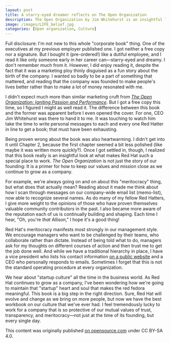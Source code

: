```yaml
---
layout: post
title: A starry-eyed dreamer reflects on The Open Organization
description: The Open Organization by Jim Whitehurst is an insightful look at what makes Red Hat a special place to work. The book serves as a primer for how to keep the company's values and mission close as it continues to grow, emphasizing the importance of trust, transparency, and meritocracy in the company's management style and culture.
image: /images/LIFE_belief.jpg
categories: [Open organization, Culture]
---
```


Full disclosure: I'm not new to this whole "corporate book" thing. One of the executives at my previous employer published one. I got neither a free copy nor a signature. But I bought it (pre-ordered!) like a dutiful employee, and I read it like only someone early in her career can—starry-eyed and dreamy. I don't remember much from it. However, I did enjoy reading it, despite the fact that it was a marketing ploy thinly disguised as a fun story about the birth of the company. I wanted so badly to be a part of something that mattered, and reading that the company was founded to make people's lives better rather than to make a lot of money resonated with me.

I didn't expect much more than similar marketing cruft from _[The Open Organization: Igniting Passion and Performance](https://www.amazon.com/Open-Organization-Igniting-Passion-Performance/dp/1625275277)_. But I got a free copy this time, so I figured I might as well read it. The difference between this book and the former was apparent before I even opened the cover. For one, CEO Jim Whitehurst was there to hand it to me. It was touching to watch him take the time to write personal messages to each and every one Red Hatter in line to get a book; that must have been exhausting.

Being proven wrong about the book was also heartwarming. I didn't get into it until Chapter 2, because the first chapter seemed a bit less polished (like maybe it was written more quickly?). Once I got settled in, though, I realized that this book really is an insightful look at what makes Red Hat such a special place to work. _The Open Organization_ is not just the story of our founding: It is a primer for how to keep our values and mission close as we continue to grow as a company.

For example, we're always going on and on about this "meritocracy" thing, but what does that actually mean? Reading about it made me think about how I scan through messages on our company-wide email list (memo-list), now able to recognize several names. As do many of my fellow Red Hatters, I give more weight to the opinions of those who have proven themselves valuable community contributors in the past. I also became more aware of the reputation each of us is continually building and shaping. Each time I hear, "Oh, you're _that_ Allison," I hope it's a good thing!

Red Hat's meritocracy manifests most strongly in our management style. We encourage managers who want to be challenged by their teams, who collaborate rather than dictate. Instead of being told what to do, managers ask for my thoughts on different courses of action and then trust me to get the job done well. And while we have a traditional hierarchy in place, I have a vice president who lists his contact information [on a public website](https://access.redhat.com/support/policy/mgt_escalation) and a CEO who personally responds to emails. Sometimes I forget that this is not the standard operating procedure at every organization.

We hear about "startup culture" all the time in the business world. As Red Hat continues to grow as a company, I've been wondering how we're going to maintain that "startup" heart and soul that makes the red fedora meaningful. This book is a big step in the right direction. Sure, Red Hat will evolve and change as we bring on more people, but now we have the best workbook on our culture that we've ever had. I feel tremendously lucky to work for a company that is so protective of our mutual values of trust, transparency, and meritocracy—not just at the time of its founding, but every single day.

<div class="license_footer">
  <p>This content was originally published <a href="https://opensource.com/open-organization/15/9/reflections-open-organization-starry-eyed-dreamer">on opensource.com</a> under CC BY-SA 4.0.</p>
</div>
